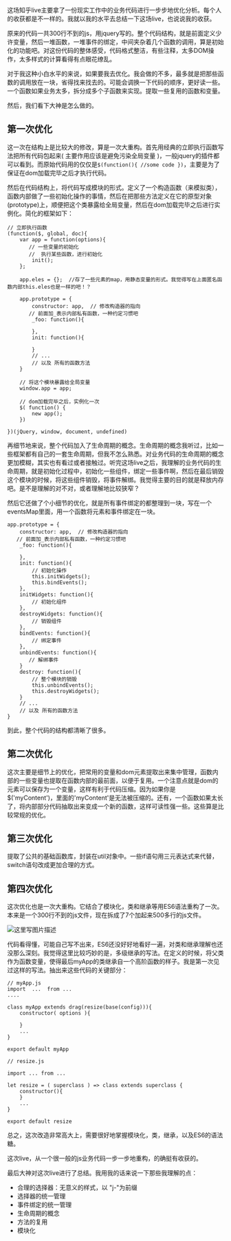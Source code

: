 这场知乎live主要拿了一份现实工作中的业务代码进行一步步地优化分析。每个人的收获都是不一样的。我就以我的水平去总结一下这场live，也说说我的收获。

原来的代码一共300行不到的js，用jquery写的。整个代码结构，就是前面定义少许变量，然后一堆函数，一堆事件的绑定，中间夹杂着几个函数的调用，算是初始化的功能吧。对这份代码的整体感受，代码格式整洁，有些注释，太多DOM操作，太多样式的计算看得有点眼花缭乱。

对于我这种小白水平的来说，如果要我去优化。我会做的不多，最多就是把那些函数的调用放在一块，省得找来找去的。可能会调换一下代码的顺序，更好读一些。一个函数如果业务太多，拆分成多个子函数来实现。提取一些复用的函数和变量。

然后，我们看下大神是怎么做的。

## 第一次优化

这一次在结构上是比较大的修改，算是一次大重构。首先用经典的立即执行函数写法把所有代码包起来( 主要作用应该是避免污染全局变量 )，一般jquery的插件都可以看到。而原始代码用的仅仅是`$(function(){ //some code })`，主要是为了保证在dom加载完毕之后才执行代码。

然后在代码结构上，将代码写成模块的形式。定义了一个构造函数（来模拟类）， 函数内部做了一些初始化操作的事情，然后在把那些方法定义在它的原型对象(prototype)上，顺便把这个类暴露给全局变量，然后在dom加载完毕之后进行实例化。简化的框架如下：

	// 立即执行函数
	(function($, global, doc){
	    var app = function(options){
	       // 一些变量的初始化
	       //  执行某些函数，进行初始化
	        init(); 
	    };
	
	    app.eles = {};  //存了一些元素的map，用静态变量的形式。我觉得写在上面匿名函数内部this.eles也是一样的吧！？
	
	    app.prototype = {
	        constructor: app,  // 修改构造器的指向
	       // 前面加_表示内部私有函数，一种约定习惯吧
	        _foo: function(){
	
	        },
	        init: function(){
	
	        }
	        // ...
	        // 以及 所有的函数方法 
	    }
	
	    // 将这个模块暴露给全局变量
	    window.app = app;
	
	    // dom加载完毕之后，实例化一次
	    $( function() {
	        new app();
	    })
	
	})(jQuery, window, document, undefined)

再细节地来说，整个代码加入了生命周期的概念。生命周期的概念我听过，比如一些框架都有自己的一套生命周期，但我不怎么熟悉。对业务代码的生命周期的概念更加模糊，其实也有看过或者接触过。听完这场live之后，我理解的业务代码的生命周期，就是初始化过程中，初始化一些组件，绑定一些事件啊，然后在最后销毁这个模块的时候，将这些组件销毁，将事件解绑。我觉得主要的目的就是释放内存吧。是不是理解的对不对，或者理解地比较狭窄？

然后它还做了个小细节的优化，就是所有事件绑定的都整理到一块，写在一个eventsMap里面，用一个函数将元素和事件绑定在一块。

    app.prototype = {
        constructor: app,  // 修改构造器的指向
       // 前面加_表示内部私有函数，一种约定习惯吧
        _foo: function(){

        },
        init: function(){
            // 初始化操作
            this.initWidgets();
            this.bindEvents();
        },
        initWidgets: function(){
            // 初始化组件
        },
        destroyWidgets: function(){
            // 销毁组件
        },
        bindEvents: function(){
            // 绑定事件
        },
        unbindEvents: function(){
           // 解绑事件
        }
        destroy: function(){
            // 整个模块的销毁
            this.unbindEvents();
            this.destroyWidgets(); 
        }
        // ...
        // 以及 所有的函数方法 
    }

到此，整个代码的结构都清晰了很多。

## 第二次优化

这次主要是细节上的优化，把常用的变量和dom元素提取出来集中管理，函数内部的一些变量也提取在函数内部的最前面，以便于复用。一个注意点就是dom的元素可以保存为一个变量，这样有利于代码压缩。因为如果你是$('myContent')，里面的'myContent'是无法被压缩的。还有，一个函数如果太长了，将内部部分代码抽取出来变成一个新的函数，这样可读性强一些。这些算是比较常规的优化。

## 第三次优化

提取了公共的基础函数库，封装在util对象中。一些if语句用三元表达式来代替，switch语句改成更加合理的方式。

## 第四次优化 

这次优化也是一次大重构。它结合了模块化，类和继承等用ES6语法重构了一次。本来是一个300行不到的js文件，现在拆成了7个加起来500多行的js文件。

![这里写图片描述](http://img.blog.csdn.net/20170312123854272?watermark/2/text/aHR0cDovL2Jsb2cuY3Nkbi5uZXQvZmVuNzQ3MDQyNzk2/font/5a6L5L2T/fontsize/400/fill/I0JBQkFCMA==/dissolve/70/gravity/SouthEast)

代码看得懂，可能自己写不出来，ES6还没好好地看好一遍，对类和继承理解也还没那么深刻。我觉得这里比较巧妙的是，多级继承的写法。在定义的时候，将父类作为函数变量，使得最后myApp的类继承自一个高阶函数的样子。我是第一次见过这样的写法。抽出来这些代码的关键部分：

	// myApp.js
	import  ...  from ...
	....
	
	class myApp extends drag(resize(base(config))){
	    constructor( options ){
	
	    }
	    ...
	}
	
	export default myApp
	
	// resize.js
	
	import ... from ...
	
	let resize = ( superclass ) => class extends superclass {
	    constructor(){
	    }
	    ...
	}
	
	export default resize

总之，这次改造非常高大上，需要很好地掌握模块化，类，继承，以及ES6的语法糖。

这次live，从一个很一般的js业务代码一步一步地重构，的确挺有收获的。

最后大神对这次live进行了总结。我用我的话来说一下那些我理解的点：

+ 合理的选择器：无意义的样式，以 "j-"为前缀
+ 选择器的统一管理
+ 事件绑定的统一管理
+ 生命周期的概念
+ 方法的复用
+ 模块化 